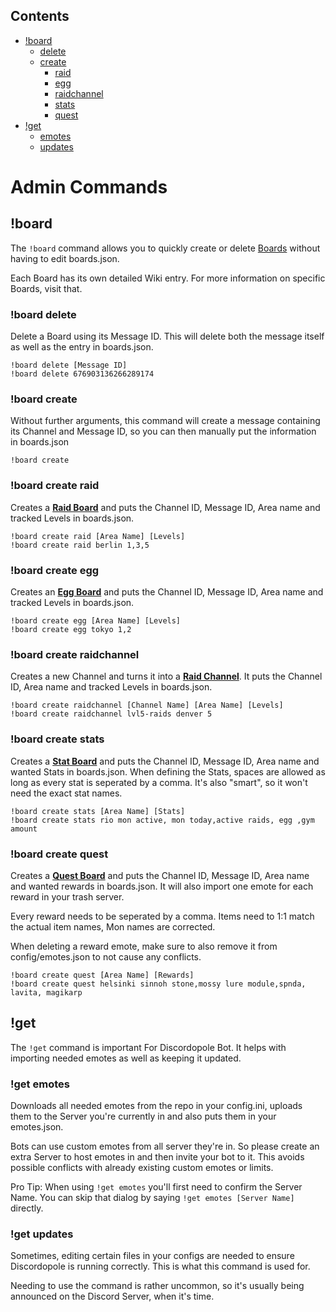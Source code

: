 ## Contents
- [!board](https://github.com/ccev/Discordopole/wiki/Admin-Commands#board)
  - [delete](https://github.com/ccev/Discordopole/wiki/Admin-Commands#board-delete)
  - [create](https://github.com/ccev/Discordopole/wiki/Admin-Commands#board-create)
    - [raid](https://github.com/ccev/Discordopole/wiki/Admin-Commands#board-create-raid)
    - [egg](https://github.com/ccev/Discordopole/wiki/Admin-Commands#board-create-egg)
    - [raidchannel](https://github.com/ccev/Discordopole/wiki/Admin-Commands#board-create-raidchannel)
    - [stats](https://github.com/ccev/Discordopole/wiki/Admin-Commands#board-create-stats)
    - [quest](https://github.com/ccev/Discordopole/wiki/Admin-Commands#board-create-quest)
- [!get](https://github.com/ccev/Discordopole/wiki/Admin-Commands#get)
  - [emotes](https://github.com/ccev/Discordopole/wiki/Admin-Commands#get-emotes)
  - [updates](https://github.com/ccev/Discordopole/wiki/Admin-Commands#get-updates)

# Admin Commands

## !board
The `!board` command allows you to quickly create or delete [Boards](https://github.com/ccev/Discordopole/wiki/Boards) without having to edit boards.json.

Each Board has its own detailed Wiki entry. For more information on specific Boards, visit that.

### !board delete
Delete a Board using its Message ID. This will delete both the message itself as well as the entry in boards.json.

    !board delete [Message ID]
    !board delete 676903136266289174

### !board create
Without further arguments, this command will create a message containing its Channel and Message ID, so you can then manually put the information in boards.json

    !board create

### !board create raid
Creates a [**Raid Board**](https://github.com/ccev/Discordopole/wiki/Boards#raid-boards) and puts the Channel ID, Message ID, Area name and tracked Levels in boards.json.

    !board create raid [Area Name] [Levels]
    !board create raid berlin 1,3,5

### !board create egg
Creates an [**Egg Board**](https://github.com/ccev/Discordopole/wiki/Boards#egg-boards) and puts the Channel ID, Message ID, Area name and tracked Levels in boards.json.

    !board create egg [Area Name] [Levels]
    !board create egg tokyo 1,2

### !board create raidchannel
Creates a new Channel and turns it into a [**Raid Channel**](https://github.com/ccev/Discordopole/wiki/Boards#raid-channels). It puts the Channel ID, Area name and tracked Levels in boards.json.

    !board create raidchannel [Channel Name] [Area Name] [Levels]
    !board create raidchannel lvl5-raids denver 5

### !board create stats
Creates a [**Stat Board**](https://github.com/ccev/Discordopole/wiki/Boards#stat-boards) and puts the Channel ID, Message ID, Area name and wanted Stats in boards.json. When defining the Stats, spaces are allowed as long as every stat is seperated by a comma. It's also "smart", so it won't need the exact stat names.

    !board create stats [Area Name] [Stats]
    !board create stats rio mon active, mon today,active raids, egg ,gym amount

### !board create quest
Creates a [**Quest Board**](https://github.com/ccev/Discordopole/wiki/Boards#quest-boards) and puts the Channel ID, Message ID, Area name and wanted rewards in boards.json. It will also import one emote for each reward in your trash server.

Every reward needs to be seperated by a comma. Items need to 1:1 match the actual item names, Mon names are corrected.

When deleting a reward emote, make sure to also remove it from config/emotes.json to not cause any conflicts.

    !board create quest [Area Name] [Rewards]
    !board create quest helsinki sinnoh stone,mossy lure module,spnda, lavita, magikarp

## !get
The `!get` command is important For Discordopole Bot. It helps with importing needed emotes as well as keeping it updated.

### !get emotes
Downloads all needed emotes from the repo in your config.ini, uploads them to the Server you're currently in and also puts them in your emotes.json.

Bots can use custom emotes from all server they're in. So please create an extra Server to host emotes in and then invite your bot to it. This avoids possible conflicts with already existing custom emotes or limits.

Pro Tip: When using `!get emotes` you'll first need to confirm the Server Name. You can skip that dialog by saying `!get emotes [Server Name]` directly.

### !get updates
Sometimes, editing certain files in your configs are needed to ensure Discordopole is running correctly. This is what this command is used for.

Needing to use the command is rather uncommon, so it's usually being announced on the Discord Server, when it's time.